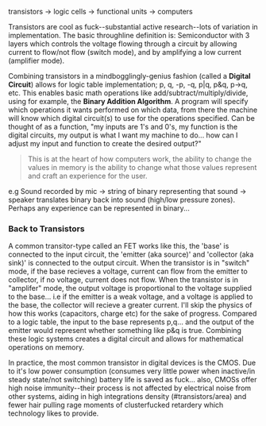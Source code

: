 transistors -> logic cells -> functional units -> computers

Transistors are cool as fuck--substantial active research--lots of variation in implementation. 
The basic throughline definition is: Semiconductor with 3 layers which controls the voltage flowing through a circuit by allowing current to flow/not flow (switch mode), and by amplifying a low current (amplifier mode).

Combining transistors in a mindbogglingly-genius fashion (called a **Digital Circuit**) allows for logic table implementation; p, q, -p, -q, p|q, p&q, p->q, etc. This enables basic math operations like add/subtract/multiply/divide, using for example, the **Binary Addition Algorithm**. 
A program will specify which operations it wants performed on which data, from there the machine will know which digital circuit(s) to use for the operations specified. Can be thought of as a function, "my inputs are 1's and 0's, my function is the digital circuits, my output is what I want my machine to do... how can I adjust my input and function to create the desired output?"

> This is at the heart of how computers work, the ability to change the values in memory is the ability to change what those values represent and craft an experience for the user. 

e.g Sound recorded by mic -> string of binary representing that sound ->  speaker translates binary back into sound (high/low pressure zones).
Perhaps any experience can be represented in binary...

### Back to Transistors

A common transitor-type called an FET works like this, the 'base' is connected to the input circuit, the 'emitter (aka source)' and 'collector (aka sink)' is connected to the output circuit. When the transistor is in "switch" mode, if the base recieves a voltage, current can flow from the emitter to collector, if no voltage, current does not flow. When the transistor is in "amplifer" mode, the output voltage is proportional to the voltage supplied to the base... i.e if the emitter is a weak voltage, and a voltage is applied to the base, the collector will recieve a greater current. I'll skip the physics of how this works (capacitors, charge etc) for the sake of progress.
Compared to a logic table, the input to the base represents p,q... and the output of the emitter would represent whether something like p&q is true. Combining these logic systems creates a digital circuit and allows for mathematical operations on memory.

In practice, the most common transistor in digital devices is the CMOS. Due to it's low power consumption (consumes very little power when inactive/in steady state/not switching) battery life is saved as fuck... also, CMOSs offer high noise immunity--their process is not affected by electrical noise from other systems, aiding in high integrations density (#transistors/area) and fewer hair pulling rage moments of clusterfucked retardery which technology likes to provide.